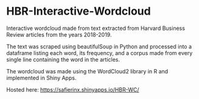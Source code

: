 # HBR-Interactive-Wordcloud
Interactive wordcloud made from text extracted from Harvard Business Review articles from the years 2018-2019.  

The text was scraped using beautifulSoup in Python and processed into a dataframe listing each word, its frequency, and a corpus made from every single line containing the word in the articles.

The wordcloud was made using the WordCloud2 library in R and implemented in Shiny Apps.

Hosted here: https://safierinx.shinyapps.io/HBR-WC/
